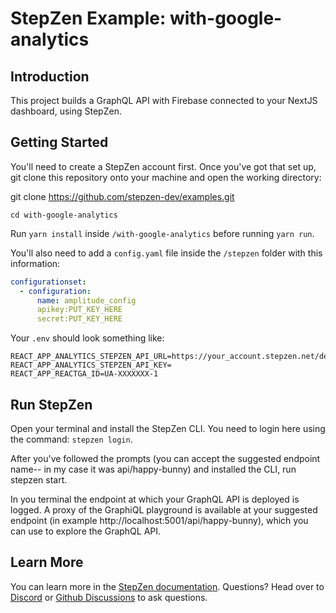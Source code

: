 # StepZen Example: with-google-analytics

## Introduction

This project builds a GraphQL API with Firebase connected to your NextJS dashboard, using StepZen.

## Getting Started

You'll need to create a StepZen account first. Once you've got that set up, git clone this repository onto your machine and open the working directory:

git clone https://github.com/stepzen-dev/examples.git

`cd with-google-analytics`

Run `yarn install` inside `/with-google-analytics` before running `yarn run`.

You'll also need to add a `config.yaml` file inside the `/stepzen` folder with this information:

```yaml
configurationset:
  - configuration:
      name: amplitude_config
      apikey:PUT_KEY_HERE
      secret:PUT_KEY_HERE

```

Your `.env` should look something like:

```
REACT_APP_ANALYTICS_STEPZEN_API_URL=https://your_account.stepzen.net/demo/events/__graphql
REACT_APP_ANALYTICS_STEPZEN_API_KEY=
REACT_APP_REACTGA_ID=UA-XXXXXXX-1
```

## Run StepZen

Open your terminal and install the StepZen CLI. You need to login here using the command: `stepzen login`.

After you've followed the prompts (you can accept the suggested endpoint name-- in my case it was api/happy-bunny) and installed the CLI, run stepzen start.

In you terminal the endpoint at which your GraphQL API is deployed is logged. A proxy of the GraphiQL playground is available at your suggested endpoint (in example http://localhost:5001/api/happy-bunny), which you can use to explore the GraphQL API.

## Learn More

You can learn more in the [StepZen documentation](https://stepzen.com/docs). Questions? Head over to [Discord](https://discord.com/invite/9k2VdPn2FR) or [Github Discussions](https://github.com/stepzen-dev/examples/discussions) to ask questions.
